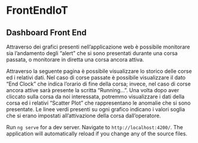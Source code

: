 # FrontEndIoT



## Dashboard Front End

Attraverso dei grafici presenti nell’applicazione web è possibile monitorare sia l’andamento degli “alert” che si sono presentati durante una corsa passata, o monitorare in diretta una corsa ancora attiva.

Attraverso la seguente pagina è possibile visualizzare lo storico delle corse ed i relativi dati. Nel caso di corse passate è possibile visualizzare il dato “End Clock” che indica l’orario di fine della corsa; invece, nel caso di corse ancora attive sarà presente la scritta “Running…”.
Una volta dopo aver cliccato sulla corsa da noi interessata, potremmo visualizzare i dati della corsa ed i relativi “Scatter Plot” che rappresentano le anomalie che si sono presentate. Le linee verdi presenti su ogni grafico indicano i valori soglia che si erano impostati all’attivazione della corsa dall’operatore.



Run `ng serve` for a dev server. Navigate to `http://localhost:4200/`. The application will automatically reload if you change any of the source files.
